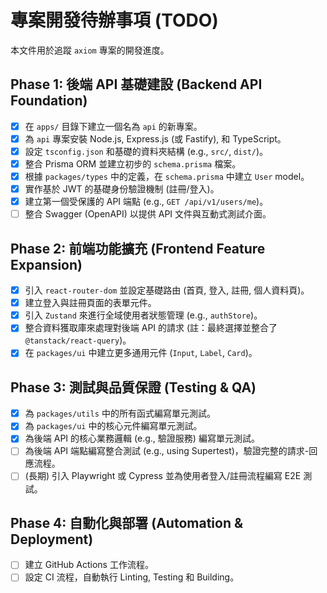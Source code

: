 # 專案開發待辦事項 (TODO)

本文件用於追蹤 `axiom` 專案的開發進度。

## Phase 1: 後端 API 基礎建設 (Backend API Foundation)

- [x] 在 `apps/` 目錄下建立一個名為 `api` 的新專案。
- [x] 為 `api` 專案安裝 Node.js, Express.js (或 Fastify), 和 TypeScript。
- [x] 設定 `tsconfig.json` 和基礎的資料夾結構 (e.g., `src/`, `dist/`)。
- [x] 整合 Prisma ORM 並建立初步的 `schema.prisma` 檔案。
- [x] 根據 `packages/types` 中的定義，在 `schema.prisma` 中建立 `User` model。
- [x] 實作基於 JWT 的基礎身份驗證機制 (註冊/登入)。
- [x] 建立第一個受保護的 API 端點 (e.g., `GET /api/v1/users/me`)。
- [ ] 整合 Swagger (OpenAPI) 以提供 API 文件與互動式測試介面。

## Phase 2: 前端功能擴充 (Frontend Feature Expansion)

- [x] 引入 `react-router-dom` 並設定基礎路由 (首頁, 登入, 註冊, 個人資料頁)。
- [x] 建立登入與註冊頁面的表單元件。
- [x] 引入 `Zustand` 來進行全域使用者狀態管理 (e.g., `authStore`)。
- [x] 整合資料獲取庫來處理對後端 API 的請求 (註：最終選擇並整合了 `@tanstack/react-query`)。
- [x] 在 `packages/ui` 中建立更多通用元件 (`Input`, `Label`, `Card`)。

## Phase 3: 測試與品質保證 (Testing & QA)

- [x] 為 `packages/utils` 中的所有函式編寫單元測試。
- [x] 為 `packages/ui` 中的核心元件編寫單元測試。
- [x] 為後端 API 的核心業務邏輯 (e.g., 驗證服務) 編寫單元測試。
- [ ] 為後端 API 端點編寫整合測試 (e.g., using Supertest)，驗證完整的請求-回應流程。
- [ ] (長期) 引入 Playwright 或 Cypress 並為使用者登入/註冊流程編寫 E2E 測試。

## Phase 4: 自動化與部署 (Automation & Deployment)

- [ ] 建立 GitHub Actions 工作流程。
- [ ] 設定 CI 流程，自動執行 Linting, Testing 和 Building。
